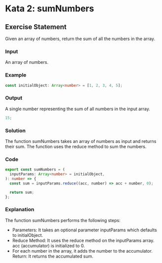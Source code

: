 # Kata 2: sumNumbers

## Exercise Statement

Given an array of numbers, return the sum of all the numbers in the array.

### Input

An array of numbers.

### Example

```typescript
const initialObject: Array<number> = [1, 2, 3, 4, 5];
```

### Output

A single number representing the sum of all numbers in the input array.

```typescript
15;
```

### Solution

The function sumNumbers takes an array of numbers as input and returns their sum. The function uses the reduce method to sum the numbers.

### Code

```typescript
export const sumNumbers = (
  inputParams: Array<number> = initialObject,
): number => {
  const sum = inputParams.reduce((acc, number) => acc + number, 0);

  return sum;
};
```

### Explanation

The function sumNumbers performs the following steps:

- Parameters: It takes an optional parameter inputParams which defaults to initialObject.
- Reduce Method: It uses the reduce method on the inputParams array.
  acc (accumulator) is initialized to 0.
- For each number in the array, it adds the number to the accumulator.
  Return: It returns the accumulated sum.
